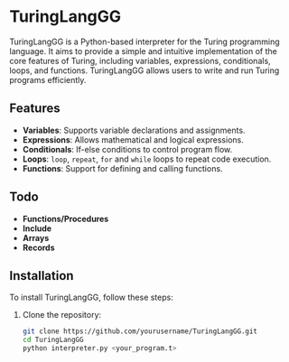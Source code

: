 # TuringLangGG

TuringLangGG is a Python-based interpreter for the Turing programming language. It aims to provide a simple and intuitive implementation of the core features of Turing, including variables, expressions, conditionals, loops, and functions. TuringLangGG allows users to write and run Turing programs efficiently.

## Features

- **Variables**: Supports variable declarations and assignments.
- **Expressions**: Allows mathematical and logical expressions.
- **Conditionals**: If-else conditions to control program flow.
- **Loops**: `loop`, `repeat`, `for` and `while` loops to repeat code execution.
- **Functions**: Support for defining and calling functions.

## Todo
- **Functions/Procedures**
- **Include**
- **Arrays**
- **Records**

## Installation

To install TuringLangGG, follow these steps:

1. Clone the repository:

   ```bash
   git clone https://github.com/yourusername/TuringLangGG.git
   cd TuringLangGG
   python interpreter.py <your_program.t>
